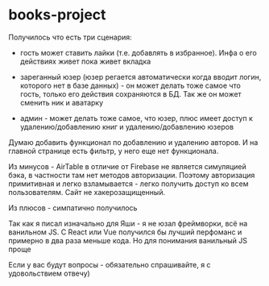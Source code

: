 # books-project


Получилось что есть три сценария:

- гость может ставить лайки (т.е. добавлять в избранное). Инфа о его действиях живет пока живет вкладка

- зареганный юзер (юзер регается автоматически когда вводит логин, которого нет в базе данных) - он может делать тоже самое что гость, только его действия сохраняются в БД. Так же он может сменить ник и аватарку

- админ - может делать тоже самое, что юзер, плюс имеет доступ к удалению/добавлению книг и удалению/добавлению юзеров

Думаю добавить функционал по добавлению и удалению авторов.
И на главной странице есть фильтр, у него еще нет функционала.

Из минусов - AirTable в отличие от Firebase не является симуляцией бэка, в частности там нет методов авторизации. Поэтому авторизация примитивная и легко взламывается - легко получить доступ ко всем пользователям. Сайт не хакерозащищенный.

Из плюсов - симпатично получилось

Так как я писал изначально для Яши - я не юзал фреймворки, всё на ванильном JS. С React или Vue получился бы лучший перфоманс и примерно в два раза меньше кода. Но для понимания ванильный JS проще

Если у вас будут вопросы - обязательно спрашивайте, я с удовольствием отвечу)
